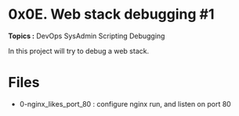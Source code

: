 # 0x0E. Web stack debugging #1
**Topics :** DevOps SysAdmin Scripting Debugging

In this project will try to debug a web stack.

# Files
- 0-nginx_likes_port_80 : configure nginx run, and listen on port 80

